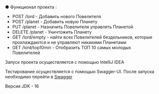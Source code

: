 ● Функционал проекта :

   - POST /lord - Добавить нового Повелителя
   - POST /planet - Добавить новую Планету
   - PUT /planet - Назначить Повелителя управлять Планетой
   - DELETE /planet - Уничтожить Планету
   - GET /lord/empty - найти всех Повелителей бездельников, которые прохлаждаются и не управляют никакими Планетами
   - GET /lord/top10min - Отобразить ТОП 10 самых молодых Повелителей
   
Запуск проекта осуществляется с помощью IntelliJ IDEA

Тестирование осуществляется с помощью Swagger-UI. После запуска необходимо перейти в [Swagger](http://127.0.0.1:8080/swagger-ui/)

Версия JDK - 16
